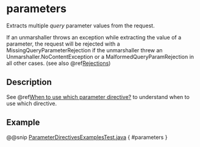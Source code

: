 <a id="parameters-java"></a>
# parameters

Extracts multiple *query* parameter values from the request.

If an unmarshaller throws an exception while extracting the value of a parameter, the request will be rejected with a MissingQueryParameterRejection 
if the unmarshaller threw an Unmarshaller.NoContentException or a MalformedQueryParamRejection in all other cases.
(see also @ref[Rejections](../../../routing-dsl/rejections.md))

## Description

See @ref[When to use which parameter directive?](index.md#which-parameter-directive-java) to understand when to use which directive.

## Example

@@snip [ParameterDirectivesExamplesTest.java](../../../../../../../test/java/docs/http/javadsl/server/directives/ParameterDirectivesExamplesTest.java) { #parameters }
